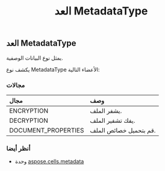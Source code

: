 ﻿---
title: العد MetadataType
second_title: Aspose.Cells for Python via .NET API المراجع
description:
type: docs
weight: 30
url: /ar/python-net/aspose.cells.metadata/metadatatype/
is_root: false
---
##  العد MetadataType
يمثل نوع البيانات الوصفية.



يكشف نوع MetadataType الأعضاء التالية:

###  مجالات
| مجال| وصف|
| :- | :- |
| ENCRYPTION | يشفر الملف.|
| DECRYPTION | يفك تشفير الملف.|
| DOCUMENT_PROPERTIES | قم بتحميل خصائص الملف.|



###  أنظر أيضا
* وحدة [aspose.cells.metadata](..)
